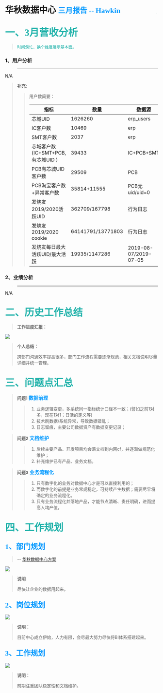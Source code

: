 # 华秋数据中心  <font color=#0099ff size=5 face="黑体">三月报告 -- Hawkin</font>&emsp;&emsp;&emsp;&emsp; <img src="C:\Users\17230\Pictures\商城相关\图形.png" style="zoom:3%;" />
## <font color=#20B2AA size=6 face="黑体">一、3月营收分析</font>

> <font color=#20B2AA size=2 face="微软雅黑">时间匆忙，换个维度展示基本面。</font>

### 1、用户分析

> ---

N/A

> **补充:**
>
> > 用户数简要：
> >
> > | 指标                               | 数量              | 数据源                |
> > | ---------------------------------- | ----------------- | --------------------- |
> > | 芯城UID                            | 1626260           | erp_users             |
> > | IC客户数                           | 10469             | erp                   |
> > | SMT客户数                          | 2037              | erp                   |
> > | 芯城客户数 (IC+SMT+PCB,有芯城UID ) | 39433             | IC+PCB+SMT            |
> > | PCB有芯城UID客户数                 | 29509             | PCB                   |
> > | PCB淘宝客户数+异常客户数           | 35814+11555       | PCB无uid/uid=0        |
> > | 发烧友2019/2020活跃UID             | 362709/167798     | 行为日志              |
> > | 发烧友2019/2020 cookie             | 64141791/13771803 | 行为日志              |
> > | 发烧友每日最大活跃UID/最大活跃     | 19935/1147286     | 2019-08-07/2019-07-05 |



### 2、业绩分析

> ___

N/A

## <font color=#20B2AA size=6 face="黑体">二、历史工作总结</font>

> **工作进度汇报：**

![](C:\Users\17230\Pictures\商城相关\工作进度20200403fz.jpg)

> **个人总结：**
>
> 跨部门沟通效率提高很多，部门工作流程需要逐渐规范，相关文档说明尽量详细并统一管理。

## <font color=#20B2AA size=6 face="黑体">三、问题点汇总</font>

> **问题1**  <font color=#0099ff size=3 face="黑体">**数据治理**</font>
>
> > 1. 业务逻辑变更，多系统同一指标统计口径不一致；(譬如之前1对多，现在1对1；日活的定义等)
> > 2. 技术刷数据/系统异常，导致数据错乱；
> > 3. 日志留痕，主要公司数据资产有数据变更记录；

> **问题2**  <font color=#0099ff size=3 face="黑体">**文档维护**</font>
>
> > 1. 后续主要产品、开发项目均会落文档到内网cf，并逐渐做规范化维护；
> > 2. 补充维护已有产品、业务文档。

>**问题3**  <font color=#0099ff size=3 face="黑体">**业务流程化**</font>
>
>> 1. 只有数字化的业务对数据中心才是可以直接利用的；
>> 2. 而数字化的前提是业务常规稳定，可持续产生数据；需要尽早将确定的业务流程化。
>> 3. 只有业务流程化并落地产品，才能节点清晰、责任明确，进而提高人均产值。

## <font color=#20B2AA size=6 face="黑体">四、工作规划</font>

### <font color=#0099ff size=5 face="黑体">1、部门规划</font>

> -- [华秋数据中心方案](https://docs.qq.com/doc/DV0JhYWpCbk9EUFRX)

![](C:\Users\17230\Pictures\商城相关\华秋数据中心规划.jpg)

> **说明**
>
> 尽快让企业的数据用起来。

### <font color=#0099ff size=5 face="黑体">2、岗位规划</font>

![](C:\Users\17230\Pictures\商城相关\岗位现状.jpg)

> **说明：**
>
> 目前中心成立伊始，人力有限，会尽最大努力尽快将BI体系搭建起来。

### <font color=#0099ff size=5 face="黑体">3、工作规划</font>

![](C:\Users\17230\Pictures\商城相关\工作规划20200403fz.jpg)

> **说明：**
>
> 前期注重团队稳定性和文档维护。



